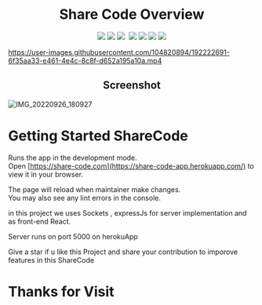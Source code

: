 <h1 align="center"> Share Code Overview</h1>
<p align="center">
  <img src="https://img.shields.io/badge/build-passing-brightgreen">
  <img src="https://img.shields.io/badge/App-Share Code-informational">
  <img src="https://img.shields.io/badge/Version-0.1.0-informational">
  <img href="https://img.shields.io/badge/mainter-Deepak%20Sharma-brightgreen">
  <img src="https://img.shields.io/badge/Server-ExpressJs-information">
  <img src="https://img.shields.io/badge/os-linux-brightgreen">
  <img src="https://img.shields.io/badge/published on-herokuapp-brightgreen">
  <img src="https://img.shields.io/badge/downloads-102-informational">
</p>



https://user-images.githubusercontent.com/104820894/192222691-6f35aa33-e461-4e4c-8c8f-d652a195a10a.mp4


<h2 align="center"> Screenshot </h2>

![IMG_20220926_180927](https://user-images.githubusercontent.com/104820894/192278691-3756ab1c-efd3-4b72-8bea-8bb19502ed15.jpg)


# Getting Started ShareCode

Runs the app in the development mode.\
Open [https://share-code.com](https://share-code-app.herokuapp.com/) to view it in your browser.

The page will reload when maintainer make changes.\
You may also see any lint errors in the console.

in this project we uses Sockets , expressJs for server implementation and as front-end React.

Server runs on port 5000 on herokuApp

Give a star if u like this Project and share your contribution to imporove features in this ShareCode


# Thanks for Visit



